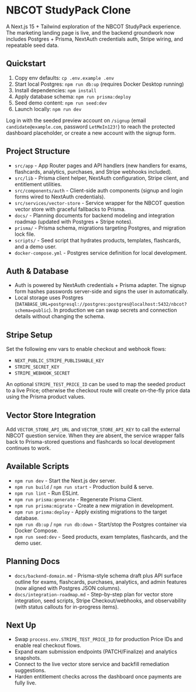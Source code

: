 # NBCOT StudyPack Clone

A Next.js 15 + Tailwind exploration of the NBCOT StudyPack experience. The marketing landing page is live, and the backend groundwork now includes Postgres + Prisma, NextAuth credentials auth, Stripe wiring, and repeatable seed data.

## Quickstart

1. Copy env defaults: `cp .env.example .env`
2. Start local Postgres: `npm run db:up` (requires Docker Desktop running)
3. Install dependencies: `npm install`
4. Apply database schema: `npm run prisma:deploy`
5. Seed demo content: `npm run seed:dev`
6. Launch locally: `npm run dev`

Log in with the seeded preview account on `/signup` (email `candidate@example.com`, password `LetMeIn123!`) to reach the protected dashboard placeholder, or create a new account with the signup form.

## Project Structure

- `src/app` - App Router pages and API handlers (new handlers for exams, flashcards, analytics, purchases, and Stripe webhooks included).
- `src/lib` - Prisma client helper, NextAuth configuration, Stripe client, and entitlement utilities.
- `src/components/auth` - Client-side auth components (signup and login forms wired to NextAuth credentials).
- `src/services/vector-store` - Service wrapper for the NBCOT question vector store with graceful fallbacks to Prisma.
- `docs/` - Planning documents for backend modeling and integration roadmap (updated with Postgres + Stripe notes).
- `prisma/` - Prisma schema, migrations targeting Postgres, and migration lock file.
- `scripts/` - Seed script that hydrates products, templates, flashcards, and a demo user.
- `docker-compose.yml` - Postgres service definition for local development.

## Auth & Database

- Auth is powered by NextAuth credentials + Prisma adapter. The signup form hashes passwords server-side and signs the user in automatically.
- Local storage uses Postgres (`DATABASE_URL=postgresql://postgres:postgres@localhost:5432/nbcot?schema=public`). In production we can swap secrets and connection details without changing the schema.

## Stripe Setup

Set the following env vars to enable checkout and webhook flows:

- `NEXT_PUBLIC_STRIPE_PUBLISHABLE_KEY`
- `STRIPE_SECRET_KEY`
- `STRIPE_WEBHOOK_SECRET`

An optional `STRIPE_TEST_PRICE_ID` can be used to map the seeded product to a live Price; otherwise the checkout route will create on-the-fly price data using the Prisma product values.

## Vector Store Integration

Add `VECTOR_STORE_API_URL` and `VECTOR_STORE_API_KEY` to call the external NBCOT question service. When they are absent, the service wrapper falls back to Prisma-stored questions and flashcards so local development continues to work.

## Available Scripts

- `npm run dev` - Start the Next.js dev server.
- `npm run build` / `npm run start` - Production build & serve.
- `npm run lint` - Run ESLint.
- `npm run prisma:generate` - Regenerate Prisma Client.
- `npm run prisma:migrate` - Create a new migration in development.
- `npm run prisma:deploy` - Apply existing migrations to the target database.
- `npm run db:up` / `npm run db:down` - Start/stop the Postgres container via Docker Compose.
- `npm run seed:dev` - Seed products, exam templates, flashcards, and the demo user.

## Planning Docs

- `docs/backend-domain.md` - Prisma-style schema draft plus API surface outline for exams, flashcards, purchases, analytics, and admin features (now aligned with Postgres JSON columns).
- `docs/integration-roadmap.md` - Step-by-step plan for vector store integration, seed scripts, Stripe Checkout/webhooks, and observability (with status callouts for in-progress items).

## Next Up

- Swap `process.env.STRIPE_TEST_PRICE_ID` for production Price IDs and enable real checkout flows.
- Expand exam submission endpoints (PATCH/Finalize) and analytics snapshots.
- Connect to the live vector store service and backfill remediation suggestions.
- Harden entitlement checks across the dashboard once payments are fully live.
